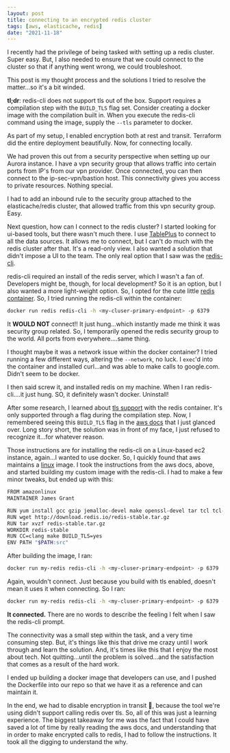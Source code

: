 ```yaml
---
layout: post
title: connecting to an encrypted redis cluster
tags: [aws, elasticache, redis]
date: "2021-11-18"
---
```


I recently had the privilege of being tasked with setting up a redis cluster. Super easy. But, I also needed to ensure that we could connect to the cluster so that if anything went wrong, we could troubleshoot.

This post is my thought process and the solutions I tried to resolve the matter...so it's a bit winded.

**tl;dr**: redis-cli does not support tls out of the box. Support requires a compilation step with the `BUILD_TLS` flag set. Consider creating a docker image with the compilation built in. When you execute the redis-cli command using the image, supply the `--tls` parameter to docker.

As part of my setup, I enabled encryption both at rest and transit. Terraform did the entire deployment beautifully. Now, for connecting locally.

We had proven this out from a security perspective when setting up our Aurora instance. I have a vpn security group that allows traffic into certain ports from IP's from our vpn provider. Once connected, you can then connect to the ip-sec-vpn/bastion host. This connectivity gives you access to private resources. Nothing special.

I had to add an inbound rule to the security group attached to the elasticache/redis cluster, that allowed traffic from this vpn security group. Easy.

Next question, how can I connect to the redis cluster? I started looking for ui-based tools, but there wasn't much there. I use [TablePlus](https://tableplus.com/) to connect to all the data sources. It allows me to connect, but I can't do much with the redis cluster after that. It's a read-only view. I also wanted a solution that didn't impose a UI to the team. The only real option that I saw was the [redis-cli](https://redis.io/topics/rediscli).

redis-cli required an install of the redis server, which I wasn't a fan of. Developers might be, though, for local development? So it is an option, but I also wanted a more light-weight option. So, I opted for the cute little [redis container](https://hub.docker.com/_/redis). So, I tried running the redis-cli within the container:

```sh
docker run redis redis-cli -h <my-cluser-primary-endpoint> -p 6379
```

It **WOULD NOT** connect!! It just hung...which instantly made me think it was security group related. So, I temporarily opened the redis security group to the world. All ports from everywhere....same thing.

I thought maybe it was a network issue within the docker container? I tried running a few different ways, altering the `--network`, no luck. I `exec`'d into the container and installed curl...and was able to make calls to google.com. Didn't seem to be docker.

I then said screw it, and installed redis on my machine. When I ran redis-cli....it just hung. SO, it definitely wasn't docker. Uninstall!

After some research, I learned about [tls support](https://redis.io/topics/encryption) with the redis container. It's only supported through a flag during the compilation step. Now, I remembered seeing this `BUILD_TLS` flag in the [aws docs](https://docs.aws.amazon.com/AmazonElastiCache/latest/red-ug/GettingStarted.ConnectToCacheNode.html#Download-and-install-redis-cli) that I just glanced over. Long story short, the solution was in front of my face, I just refused to recognize it...for whatever reason.

Those instructions are for installing the redis-cli on a Linux-based ec2 instance, again...I wanted to use docker. So, I quickly found that aws maintains a [linux](https://hub.docker.com/_/amazonlinux) image. I took the instructions from the aws docs, above, and started building my custom image with the redis-cli. I had to make a few minor tweaks, but ended up with this:

```sh
FROM amazonlinux
MAINTAINER James Grant

RUN yum install gcc gzip jemalloc-devel make openssl-devel tar tcl tcl-devel clang wget -y
RUN wget http://download.redis.io/redis-stable.tar.gz
RUN tar xvzf redis-stable.tar.gz
WORKDIR redis-stable
RUN CC=clang make BUILD_TLS=yes
ENV PATH "$PATH:src"
```

After building the image, I ran:

```sh
docker run my-redis redis-cli -h <my-cluser-primary-endpoint> -p 6379
```

Again, wouldn't connect. Just because you build with tls enabled, doesn't mean it uses it when connecting. So I ran:

```sh
docker run my-redis redis-cli -h <my-cluser-primary-endpoint> -p 6379 --tls
```

**It connected.** There are no words to describe the feeling I felt when I saw the redis-cli prompt.

The connectivity was a small step within the task, and a very time consuming step. But, it's things like this that drive me crazy until I work through and learn the solution. And, it's times like this that I enjoy the most about tech. Not quitting...until the problem is solved...and the satisfaction that comes as a result of the hard work.

I ended up building a docker image that developers can use, and I pushed the Dockerfile into our repo so that we have it as a reference and can maintain it.

In the end, we had to disable encryption in transit 🤣, because the tool we're using didn't support calling redis over tls. So, all of this was just a learning experience. The biggest takeaway for me was the fact that I could have saved a lot of time by really reading the aws docs, and understanding that in order to make encrypted calls to redis, I had to follow the instructions. It took all the digging to understand the why.

